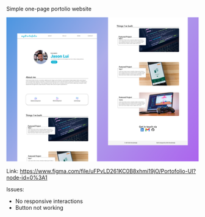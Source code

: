 Simple one-page portolio website

![](Images/CoverPage.png)

Link: https://www.figma.com/file/uFPvLD261KC0B8xhmi19jO/Portofolio-UI?node-id=0%3A1

Issues:
- No responsive interactions
- Button not working
